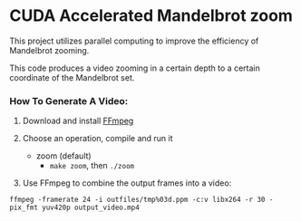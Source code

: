CUDA Accelerated Mandelbrot zoom 
========================

This project utilizes parallel computing to improve the efficiency of Mandelbrot zooming.

This code produces a video zooming in a certain depth to a certain coordinate of the Mandelbrot set.

### How To Generate A Video:

1. Download and install [FFmpeg](https://ffmpeg.org/)

2. Choose an operation, compile and run it

	- zoom (default)
		* `make zoom`, then `./zoom`

3. Use FFmpeg to combine the output frames into a video:
```
ffmpeg -framerate 24 -i outfiles/tmp%03d.ppm -c:v libx264 -r 30 -pix_fmt yuv420p output_video.mp4
```
